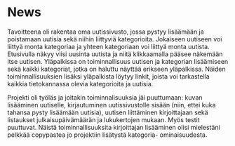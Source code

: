# News

Tavoitteena oli rakentaa oma uutissivusto, jossa pystyy lisäämään ja poistamaan uutisia sekä niihin liittyviä kategorioita. Jokaiseen uutiseen voi liittyä monta kategoriaa ja yhteen kategoriaan voi liittyä monta uutista.
Etusivulla näkyy viisi uusinta uutista ja niitä klikkaamalla pääsee näkemään itse uutisen. Yläpalkissa on toiminnallisuus uutisen ja kategorian lisäämiseen sekä kaikki kategoriat, jotka on haluttu näyttää erikseen yläpalkissa. Näiden toiminnallisuuksien lisäksi yläpalkista löytyy linkit, joista voi tarkastella kaikkia tietokannassa olevia kategorioita ja uutisia.


Projekti oli työläs ja joitakin toiminnalisuuksia jäi puuttumaan: kuvan lisääminen uutiselle, kirjautuminen uutissivustolle sisään (niin, ettei kuka tahansa pysty lisäämään uutisia), uutisen liittäminen kirjoittajaan sekä listaukset julkaisupäivämäärän ja lukukertojen mukaan. Myös testit puuttuvat. Näistä toiminnallisuuksita kirjoittajan lisääminen olisi mielestäni pelkkää copypastea jo projektiin lisätystä kategoria- ominaisuudesta.

